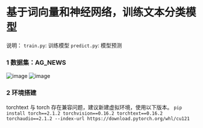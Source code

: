 # 基于词向量和神经网络，训练文本分类模型
说明：
`train.py`: 训练模型
`predict.py`: 模型预测

### 1 数据集：AG_NEWS
![image](https://github.com/UniqueRock12138/train_TextClassificationModel/blob/7960d3aa169514803555943f3e053f71131bdccd/README/image03.png)
![image](https://github.com/UniqueRock12138/train_TextClassificationModel/blob/7960d3aa169514803555943f3e053f71131bdccd/README/image02.png)

### 2 环境搭建
torchtext 与 torch 存在兼容问题，建议新建虚拟环境，使用以下版本。
`pip install torch==2.1.2 torchvision==0.16.2 torchtext==0.16.2 torchaudio==2.1.2 --index-url https://download.pytorch.org/whl/cu121` 
